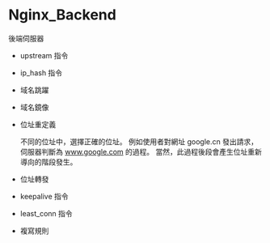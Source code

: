 # Nginx_Backend
後端伺服器


* upstream 指令

* ip_hash 指令

* 域名跳躍

* 域名鏡像

* 位址重定義

  不同的位址中，選擇正確的位址。
  例如使用者對網址 google.cn 發出請求，伺服器判斷為 www.google.com 的過程。
  當然，此過程後段會產生位址重新導向的階段發生。

* 位址轉發

* keepalive 指令

* least_conn 指令

* 複寫規則


